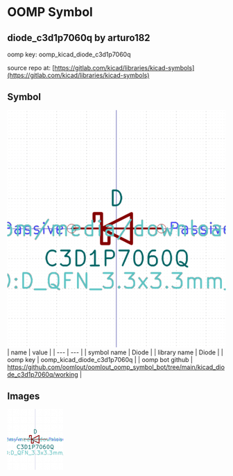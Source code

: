 # OOMP Symbol  
## diode_c3d1p7060q  by arturo182  
  
oomp key: oomp_kicad_diode_c3d1p7060q  
  
source repo at: [https://gitlab.com/kicad/libraries/kicad-symbols](https://gitlab.com/kicad/libraries/kicad-symbols)  
## Symbol  
  
[![working.png](working_600.png)](working.png)  
| name | value | 
| --- | --- | 
| symbol name | Diode | 
| library name | Diode | 
| oomp key | oomp_kicad_diode_c3d1p7060q | 
| oomp bot github | https://github.com/oomlout/oomlout_oomp_symbol_bot/tree/main/kicad_diode_c3d1p7060q/working | 
## Images  
  
[![working.png](working_140.png)](working.png)  
